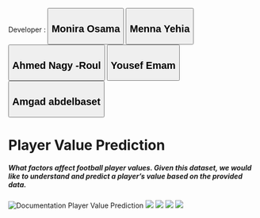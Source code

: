 Developer : 
<button ><h2 href="">Monira Osama</h2></button >
<button ><h2 href="">Menna Yehia</h2></button >
<button ><h2 href="https://github.com/AhmedRoul">Ahmed Nagy -Roul</h2></button >
<button ><h2 href="">Yousef Emam</h2></button >
<button ><h2 href="">Amgad abdelbaset</h2></button >

# Player Value Prediction

<h5>What factors affect football player values. Given this dataset, we would like to
understand and predict a player’s value based on the provided data. </h5>

![Documentation Player Value Prediction](https://user-images.githubusercontent.com/64781251/176639731-0b0d9df5-fa62-4f38-990a-b8a768745581.svg)
![](https://user-images.githubusercontent.com/64781251/176639701-8451d3bb-8f01-4d66-9c29-fa4895d0bbce.svg)
![](https://user-images.githubusercontent.com/64781251/176639707-32859c1a-d4ba-48e2-9186-751327c9ff76.svg)
![](https://user-images.githubusercontent.com/64781251/176639719-7cd3f4c5-1c14-4dad-b54f-2dcade613173.svg)
![](https://user-images.githubusercontent.com/64781251/176639729-911e6684-16c4-4eaf-9785-d7bfd5de18c6.svg)
